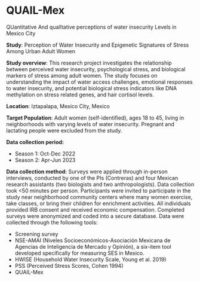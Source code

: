 # QUAIL-Mex
QUantitative And qualItative perceptions of water insecurity Levels in Mexico City

**Study**: Perception of Water Insecurity and Epigenetic Signatures of Stress Among Urban Adult Women

**Study overview**: This research project investigates the relationship between perceived water insecurity, psychological stress, and biological markers of stress among adult women. The study focuses on understanding the impact of water access challenges, emotional responses to water insecurity, and potential biological stress indicators like DNA methylation on stress related genes, and hair cortisol levels. 

**Location**: Iztapalapa, Mexico City, Mexico

**Target Population**: Adult women (self-identified), ages 18 to 45,  living in neighborhoods with varying levels of water insecurity. Pregnant and lactating people were excluded from the study.

**Data collection period:**

- Season 1: Oct-Dec 2022 
- Season 2: Apr-Jun 2023


**Data collection method:**
Surveys were applied through in-person interviews, conducted by one of the PIs (Contreras) and four Mexican research assistants (two biologists and two anthropologists). 
Data collection took <50 minutes per person. 
Participants were invited to participate in the study near neighborhood community centers where many women exercise, take classes, or bring their children for enrichment activities.
All individuals provided IRB consent and received economic compensation. 
Completed surveys were anonymized and coded into a secure database.
Data were collected through the following tools: 
- Screening survey
- NSE-AMAI (Niveles Socioeconómicos-Asociación Mexicana de Agencias de Inteligencia de Mercado y Opinión), a six-item tool developed specifically for measuring SES in Mexico.
- HWISE (Household Water Insecurity Scale, Young et al. 2019)
- PSS (Perceived Stress Scores, Cohen 1994)
- QUAIL-Mex

